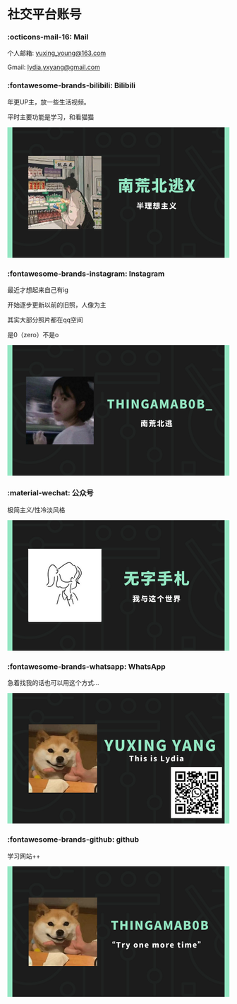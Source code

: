 # 社交平台账号

### :octicons-mail-16: Mail
个人邮箱: yuxing_young@163.com

Gmail: lydia.yxyang@gmail.com

### :fontawesome-brands-bilibili: Bilibili
年更UP主，放一些生活视频。

平时主要功能是学习，和看猫猫

[![](card/bilibili.png)](https://space.bilibili.com/494966799#pic_center=20x)

### :fontawesome-brands-instagram: Instagram
最近才想起来自己有ig

开始逐步更新以前的旧照，人像为主

其实大部分照片都在qq空间

是0（zero）不是o

[![](card/ins.png)](https://www.instagram.com/thingamab0b_/)


### :material-wechat: 公众号
极简主义/性冷淡风格

[![](card/公众号.png)](https://mp.weixin.qq.com/mp/profile_ext?action=home&__biz=MzkyMDE3Nzk3OA==&scene=124#wechat_redirect)

### :fontawesome-brands-whatsapp: WhatsApp 
急着找我的话也可以用这个方式...

![](card/whatsapp.png)

### :fontawesome-brands-github: github
学习网站++

[![](card/github.png)](https://github.com/Thingamab0b)


